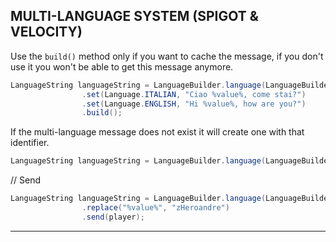## MULTI-LANGUAGE SYSTEM  (SPIGOT & VELOCITY)

Use the `build()` method only if you want to cache the message, if you don't use it you won't be able to get this message anymore.
```java
LanguageString languageString = LanguageBuilder.language(LanguageBuilder.identifier(this, "hi-user"))
                .set(Language.ITALIAN, "Ciao %value%, come stai?")
                .set(Language.ENGLISH, "Hi %value%, how are you?")
                .build();
```

If the multi-language message does not exist it will create one with that identifier.
<br />
```java
LanguageString languageString = LanguageBuilder.language(LanguageBuilder.identifier(this, "hi-user"));
```

// Send
```java
LanguageString languageString = LanguageBuilder.language(LanguageBuilder.identifier(this, "hi-user"))
                .replace("%value%", "zHeroandre")
                .send(player);
```

----
